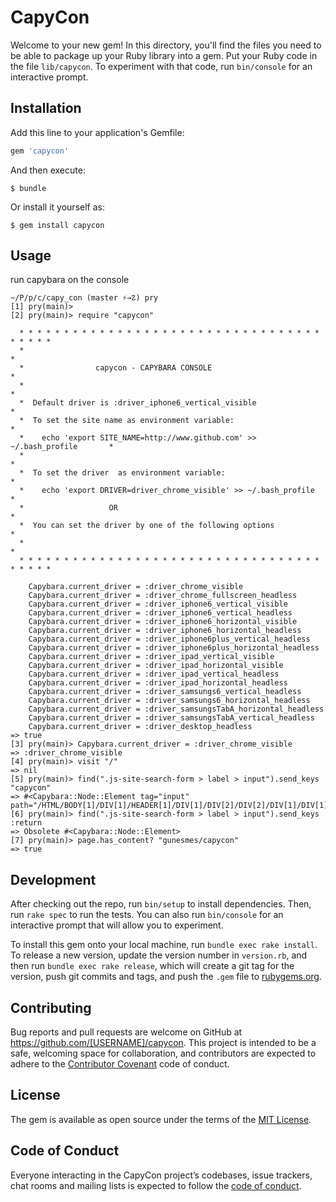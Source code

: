 # CapyCon

Welcome to your new gem! In this directory, you'll find the files you need to be able to package up your Ruby library into a gem. Put your Ruby code in the file `lib/capycon`. To experiment with that code, run `bin/console` for an interactive prompt.



## Installation

Add this line to your application's Gemfile:

```ruby
gem 'capycon'
```

And then execute:

    $ bundle

Or install it yourself as:

    $ gem install capycon

## Usage

run capybara on the console

```shell script
~/P/p/c/capy_con (master ⚡→☡) pry
[1] pry(main)> 
[2] pry(main)> require "capycon"

  * * * * * * * * * * * * * * * * * * * * * * * * * * * * * * * * * * * * * * *
  *                                                                           *
  *                capycon - CAPYBARA CONSOLE                                 *
  *                                                                           *
  *  Default driver is :driver_iphone6_vertical_visible                       *
  *  To set the site name as environment variable:                            *
  *    echo 'export SITE_NAME=http://www.github.com' >> ~/.bash_profile       *
  *                                                                           *
  *  To set the driver  as environment variable:                              *
  *    echo 'export DRIVER=driver_chrome_visible' >> ~/.bash_profile          *
  *                   OR                                                      *
  *  You can set the driver by one of the following options                   *
  *                                                                           *
  * * * * * * * * * * * * * * * * * * * * * * * * * * * * * * * * * * * * * * *

    Capybara.current_driver = :driver_chrome_visible
    Capybara.current_driver = :driver_chrome_fullscreen_headless
    Capybara.current_driver = :driver_iphone6_vertical_visible
    Capybara.current_driver = :driver_iphone6_vertical_headless
    Capybara.current_driver = :driver_iphone6_horizontal_visible
    Capybara.current_driver = :driver_iphone6_horizontal_headless
    Capybara.current_driver = :driver_iphone6plus_vertical_headless
    Capybara.current_driver = :driver_iphone6plus_horizontal_headless
    Capybara.current_driver = :driver_ipad_vertical_visible
    Capybara.current_driver = :driver_ipad_horizontal_visible
    Capybara.current_driver = :driver_ipad_vertical_headless
    Capybara.current_driver = :driver_ipad_horizontal_headless
    Capybara.current_driver = :driver_samsungs6_vertical_headless
    Capybara.current_driver = :driver_samsungs6_horizontal_headless
    Capybara.current_driver = :driver_samsungsTabA_horizontal_headless
    Capybara.current_driver = :driver_samsungsTabA_vertical_headless
    Capybara.current_driver = :driver_desktop_headless
=> true
[3] pry(main)> Capybara.current_driver = :driver_chrome_visible
=> :driver_chrome_visible
[4] pry(main)> visit "/"
=> nil
[5] pry(main)> find(".js-site-search-form > label > input").send_keys "capycon"
=> #<Capybara::Node::Element tag="input" path="/HTML/BODY[1]/DIV[1]/HEADER[1]/DIV[1]/DIV[2]/DIV[2]/DIV[1]/DIV[1]/DIV[1]/FORM[1]/LABEL[1]/INPUT[1]">
[6] pry(main)> find(".js-site-search-form > label > input").send_keys :return
=> Obsolete #<Capybara::Node::Element>
[7] pry(main)> page.has_content? "gunesmes/capycon"
=> true
```

## Development

After checking out the repo, run `bin/setup` to install dependencies. Then, run `rake spec` to run the tests. You can also run `bin/console` for an interactive prompt that will allow you to experiment.

To install this gem onto your local machine, run `bundle exec rake install`. To release a new version, update the version number in `version.rb`, and then run `bundle exec rake release`, which will create a git tag for the version, push git commits and tags, and push the `.gem` file to [rubygems.org](https://rubygems.org).

## Contributing

Bug reports and pull requests are welcome on GitHub at https://github.com/[USERNAME]/capycon. This project is intended to be a safe, welcoming space for collaboration, and contributors are expected to adhere to the [Contributor Covenant](http://contributor-covenant.org) code of conduct.

## License

The gem is available as open source under the terms of the [MIT License](https://opensource.org/licenses/MIT).

## Code of Conduct

Everyone interacting in the CapyCon project’s codebases, issue trackers, chat rooms and mailing lists is expected to follow the [code of conduct](https://github.com/[USERNAME]/capycon/blob/master/CODE_OF_CONDUCT.md).
